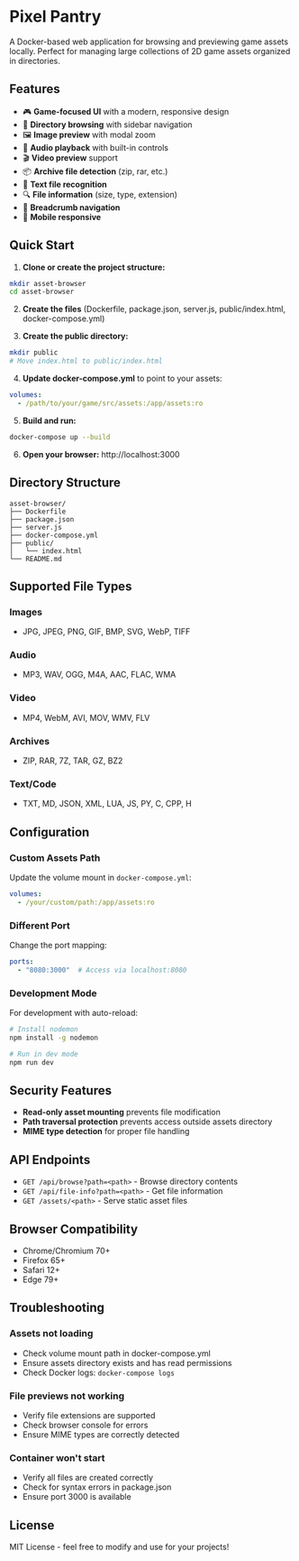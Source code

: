 # Pixel Pantry

A Docker-based web application for browsing and previewing game assets locally. Perfect for managing large collections of 2D game assets organized in directories.

## Features

- 🎮 **Game-focused UI** with a modern, responsive design
- 📁 **Directory browsing** with sidebar navigation
- 🖼️ **Image preview** with modal zoom
- 🎵 **Audio playback** with built-in controls
- 🎬 **Video preview** support
- 📦 **Archive file detection** (zip, rar, etc.)
- 📄 **Text file recognition**
- 🔍 **File information** (size, type, extension)
- 🍞 **Breadcrumb navigation**
- 📱 **Mobile responsive**

## Quick Start

1. **Clone or create the project structure:**
```bash
mkdir asset-browser
cd asset-browser
```

2. **Create the files** (Dockerfile, package.json, server.js, public/index.html, docker-compose.yml)

3. **Create the public directory:**
```bash
mkdir public
# Move index.html to public/index.html
```

4. **Update docker-compose.yml** to point to your assets:
```yaml
volumes:
  - /path/to/your/game/src/assets:/app/assets:ro
```

5. **Build and run:**
```bash
docker-compose up --build
```

6. **Open your browser:** http://localhost:3000

## Directory Structure

```
asset-browser/
├── Dockerfile
├── package.json
├── server.js
├── docker-compose.yml
├── public/
│   └── index.html
└── README.md
```

## Supported File Types

### Images
- JPG, JPEG, PNG, GIF, BMP, SVG, WebP, TIFF

### Audio
- MP3, WAV, OGG, M4A, AAC, FLAC, WMA

### Video
- MP4, WebM, AVI, MOV, WMV, FLV

### Archives
- ZIP, RAR, 7Z, TAR, GZ, BZ2

### Text/Code
- TXT, MD, JSON, XML, LUA, JS, PY, C, CPP, H

## Configuration

### Custom Assets Path
Update the volume mount in `docker-compose.yml`:
```yaml
volumes:
  - /your/custom/path:/app/assets:ro
```

### Different Port
Change the port mapping:
```yaml
ports:
  - "8080:3000"  # Access via localhost:8080
```

### Development Mode
For development with auto-reload:
```bash
# Install nodemon
npm install -g nodemon

# Run in dev mode
npm run dev
```

## Security Features

- **Read-only asset mounting** prevents file modification
- **Path traversal protection** prevents access outside assets directory
- **MIME type detection** for proper file handling

## API Endpoints

- `GET /api/browse?path=<path>` - Browse directory contents
- `GET /api/file-info?path=<path>` - Get file information
- `GET /assets/<path>` - Serve static asset files

## Browser Compatibility

- Chrome/Chromium 70+
- Firefox 65+
- Safari 12+
- Edge 79+

## Troubleshooting

### Assets not loading
- Check volume mount path in docker-compose.yml
- Ensure assets directory exists and has read permissions
- Check Docker logs: `docker-compose logs`

### File previews not working
- Verify file extensions are supported
- Check browser console for errors
- Ensure MIME types are correctly detected

### Container won't start
- Verify all files are created correctly
- Check for syntax errors in package.json
- Ensure port 3000 is available

## License

MIT License - feel free to modify and use for your projects!

